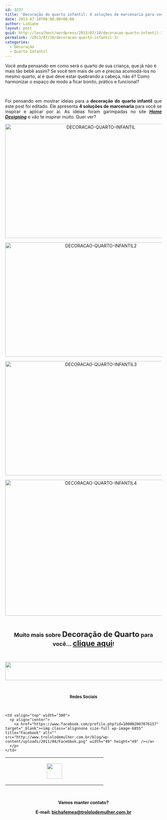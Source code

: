 ```yaml
---
id: 3237
title: 'Decoração do quarto infantil: 4 soluções de marcenaria para você!'
date: 2013-07-10T00:00:00+00:00
author: Lidiane
layout: post
guid: http://localhost/wordpress/2013/07/10/decoracao-quarto-infantil-3/
permalink: /2013/07/10/decoracao-quarto-infantil-3/
categories:
  - Decoração
  - Quarto Infantil
---
```

Você anda pensando em como será o quarto de sua criança, que já não é mais tão bebê assim? Se você tem mais de um e precisa acomodá-los no mesmo quarto, aí é que deve estar quebrando a cabeça, não é? Como harmonizar o espaço de modo a ficar bonito, prático e funcional?

&nbsp;

<p align="justify">
  Foi pensando em mostrar ideias para a<strong> decoração do quarto infantil</strong> que este post foi editado. Ele apresenta <strong>4 soluções de marcenaria</strong> para você se inspirar e aplicar por aí. As ideias foram garimpadas no site <strong><em><a href="http://www.home-designing.com/" target="_blank">Home Designing</a></em></strong> e vão te inspirar muito. Quer ver?
</p>

<!--more-->

<p align="center">
  <a href="http://www.trololodemulher.com.br/blog/wp-content/uploads/2013/06/DECORACAO-QUARTO-INFANTIL.jpg"><img class="alignnone size-full wp-image-9557" alt="DECORACAO-QUARTO-INFANTIL" src="http://www.trololodemulher.com.br/blog/wp-content/uploads/2013/06/DECORACAO-QUARTO-INFANTIL.jpg" width="600" height="367" /></a>
</p>

<p align="center">
  <a href="http://www.trololodemulher.com.br/blog/wp-content/uploads/2013/06/DECORACAO-QUARTO-INFANTIL2.jpg"><img class="alignnone size-full wp-image-9558" alt="DECORACAO-QUARTO-INFANTIL2" src="http://www.trololodemulher.com.br/blog/wp-content/uploads/2013/06/DECORACAO-QUARTO-INFANTIL2.jpg" width="600" height="367" /></a>
</p>

<p align="center">
  <a href="http://www.trololodemulher.com.br/blog/wp-content/uploads/2013/06/DECORACAO-QUARTO-INFANTIL3.jpg"><img class="alignnone size-full wp-image-9559" alt="DECORACAO-QUARTO-INFANTIL3" src="http://www.trololodemulher.com.br/blog/wp-content/uploads/2013/06/DECORACAO-QUARTO-INFANTIL3.jpg" width="600" height="367" /></a>
</p>

<p align="center">
  <a href="http://www.trololodemulher.com.br/blog/wp-content/uploads/2013/06/DECORACAO-QUARTO-INFANTIL4.png"><img class="alignnone size-full wp-image-9560" alt="DECORACAO-QUARTO-INFANTIL4" src="http://www.trololodemulher.com.br/blog/wp-content/uploads/2013/06/DECORACAO-QUARTO-INFANTIL4.png" width="600" height="437" /></a>
</p>

&nbsp;

<p align="center">
  <strong><span style="font-size: large;">Muito mais sobre <span style="font-size: x-large;">Decoração de Quarto</span> para você… <span style="font-size: x-large;"><a href="http://www.trololodemulher.com.br/category/decoracao/quartos/">clique aqui</a></span>!</span></strong>
</p>

&nbsp;

<p align="center">
  <a href="http://feedburner.google.com/fb/a/mailverify?uri=blogbichafemea&loc=pt_BR" target="_blank"><img class="alignnone size-full wp-image-8451" title="Assine o Bicha Fêmea grátis!" alt="" src="http://www.trololodemulher.com.br/blog/wp-content/uploads/2012/01/rodapé.png" width="600" height="59" /></a>
</p>

&nbsp;

<p align="center">
  <strong><span style="font-size: small;">Redes Sociais</span></strong>
</p>

&nbsp;

<table width="600" border="0" cellspacing="0" cellpadding="2">
  <tr>
    <td valign="top" width="300">
      <p align="center">
        <a href="https://twitter.com/#%21/bichafemea" target="_blank"><img class="alignnone size-full wp-image-6857" title="Twitter" alt="" src="http://www.trololodemulher.com.br/blog/wp-content/uploads/2011/08/Twitter.png" width="49" height="49" /></a>
      </p>
    </td>
    
    <td valign="top" width="300">
      <p align="center">
        <a href="https://www.facebook.com/profile.php?id=100002007076157" target="_blank"><img class="alignnone size-full wp-image-6855" title="Facebook" alt="" src="http://www.trololodemulher.com.br/blog/wp-content/uploads/2011/08/Facebbok.png" width="49" height="49" /></a>
      </p>
    </td>
  </tr>
</table>

&nbsp;

<p align="center">
  <strong>Vamos manter contato?</strong>
</p>

<p align="center">
  <strong>E-mail: <a href="mailto:bichafemea@trololodemulher.com.br">bichafemea@trololodemulher.com.br</a></strong>
</p>